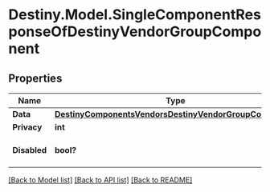 # Destiny.Model.SingleComponentResponseOfDestinyVendorGroupComponent

## Properties

Name | Type | Description | Notes
------------ | ------------- | ------------- | -------------
**Data** | [**DestinyComponentsVendorsDestinyVendorGroupComponent**](DestinyComponentsVendorsDestinyVendorGroupComponent.md) |  | [optional] 
**Privacy** | **int** |  | [optional] 
**Disabled** | **bool?** | If true, this component is disabled. | [optional] 

[[Back to Model list]](../README.md#documentation-for-models) [[Back to API list]](../README.md#documentation-for-api-endpoints) [[Back to README]](../README.md)

